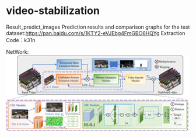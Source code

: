 # video-stabilization
Result_predict_images
Prediction results and comparison graphs for the test dataset:https://pan.baidu.com/s/1KTY2-eVJEbg4FmGBO6HQYg Extraction  Code：k31n

NetWork:
![image](Experiment/Network.jpg)
